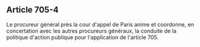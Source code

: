 Article 705-4
----
Le procureur général près la cour d'appel de Paris anime et coordonne, en
concertation avec les autres procureurs généraux, la conduite de la politique
d'action publique pour l'application de l'article 705.
